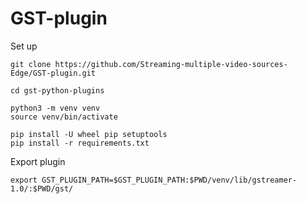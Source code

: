 # GST-plugin

Set up

```
git clone https://github.com/Streaming-multiple-video-sources-Edge/GST-plugin.git

cd gst-python-plugins

python3 -m venv venv
source venv/bin/activate

pip install -U wheel pip setuptools
pip install -r requirements.txt

```


Export plugin

```
export GST_PLUGIN_PATH=$GST_PLUGIN_PATH:$PWD/venv/lib/gstreamer-1.0/:$PWD/gst/ 
```


